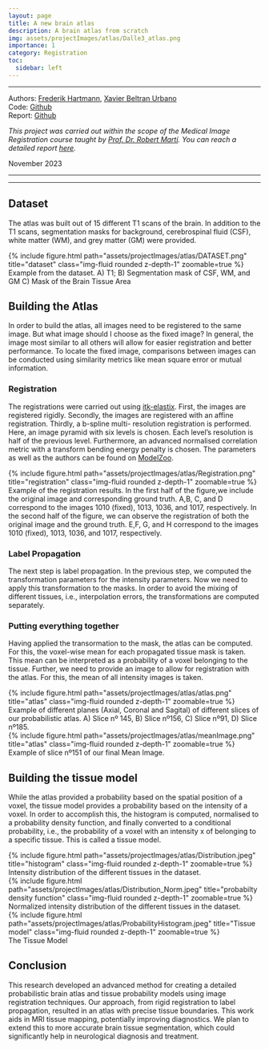 ```yaml
---
layout: page
title: A new brain atlas
description: A brain atlas from scratch
img: assets/projectImages/atlas/Dalle3_atlas.png
importance: 1
category: Registration
toc:
  sidebar: left
---
```

---
Authors: [Frederik Hartmann](https://github.com/Frederik-Hartmann), [Xavier Beltran Urbano](https://xavibeltranurbano.github.io/)
\
Code: [Github](https://github.com/Frederik-Hartmann/BrainAtlas)
\
Report: [Github](https://github.com/Frederik-Hartmann/BrainAtlas/blob/main/report/AtlasReport_BeltranAndHartmann.pdf)


*This project was carried out within the scope of the Medical Image Registration course taught by [Prof. Dr. Robert Martí](https://scholar.google.com/citations?user=M_sM6x8AAAAJ&hl=en). You can reach a detailed report [here]().* 


November 2023

---
---
## Dataset

The atlas was built out of 15 different T1 scans of the brain. In addition to the T1 scans, segmentation masks for background, cerebrospinal fluid (CSF), white matter (WM), and grey matter (GM) were provided. 

<div class="row">
    <div class="col-sm mt-3 mt-md-0">
        {% include figure.html path="assets/projectImages/atlas/DATASET.png" title="dataset" class="img-fluid rounded z-depth-1" zoomable=true %}
    </div>
</div>
<div class="caption">
Example from the dataset. A) T1; B) Segmentation mask of CSF, WM, and GM C) Mask of the Brain Tissue Area</div>

## Building the Atlas
In order to build the atlas, all images need to be registered to the same image. But what image should I choose as the fixed image? In general, the image most similar to all others will allow for easier registration and better performance. To locate the fixed image, comparisons between images can be conducted using similarity metrics like mean square error or mutual information.

### Registration
The registrations were carried out using [itk-elastix](https://pypi.org/project/itk-elastix/). First, the
images are registered rigidly. Secondly, the images are registered with an affine registration. Thirdly, a b-spline multi-
resolution registration is performed. Here, an image pyramid with six levels is chosen. Each level’s resolution is half of the previous level. Furthermore, an advanced normalised correlation metric with a transform bending energy penalty is chosen. The parameters as well as the authors can be found on [ModelZoo](https://github.com/SuperElastix/ElastixModelZoo/tree/master/models/Par0038).

<div class="row">
    <div class="col-sm mt-3 mt-md-0">
        {% include figure.html path="assets/projectImages/atlas/Registration.png" title="registration" class="img-fluid rounded z-depth-1" zoomable=true %}
    </div>
</div>
<div class="caption">
Example of the registration results. In the first half of the figure,we include the original image and corresponding ground truth.
A,B, C, and D correspond to the images 1010 (fixed), 1013, 1036, and 1017, respectively. In the second half of the figure, we can observe
the registration of both the original image and the ground truth. E,F, G, and H correspond to the images 1010 (fixed), 1013, 1036, and
1017, respectively.
</div>

### Label Propagation
The next step is label propagation. In the previous step, we computed the transformation parameters for the intensity parameters. Now we need to apply this transformation to the masks. In order to avoid the mixing of different tissues, i.e., interpolation errors, the transformations are computed separately.

### Putting everything together
Having applied the transormation to the mask, the atlas can be computed. For this, the voxel-wise mean for each propagated tissue mask is taken. This mean can be interpreted as a probability of a voxel belonging to the tissue. Further, we need to provide an image to allow for registration with the atlas. For this, the mean of all intensity images is taken.

<div class="row">
    <div class="col-sm mt-3 mt-md-0">
        {% include figure.html path="assets/projectImages/atlas/atlas.png" title="atlas" class="img-fluid rounded z-depth-1" zoomable=true %}
    </div>
</div>
<div class="caption">
Example of different planes (Axial, Coronal and Sagital) of different slices of our probabilistic atlas. A) Slice nº 145, B) Slice
nº156, C) Slice nº91, D) Slice nº185.
</div>

<div class="row">
    <div class="col-sm mt-3 mt-md-0">
        {% include figure.html path="assets/projectImages/atlas/meanImage.png" title="atlas" class="img-fluid rounded z-depth-1" zoomable=true %}
    </div>
</div>
<div class="caption">
Example of slice nº151 of our final Mean Image.
</div>

## Building the tissue model
While the atlas provided a probability based on the spatial position of a voxel, the tissue model provides a probability based on the intensity of a voxel. In order to accomplish this, the histogram is computed, normalised to a probability density function, and finally converted to a conditional probability, i.e., the probability of a voxel with an intensity x of belonging to a specific tissue. This is called a tissue model.

<div class="row">
    <div class="col-sm mt-3 mt-md-0">
        {% include figure.html path="assets/projectImages/atlas/Distribution.jpeg" title="histogram" class="img-fluid rounded z-depth-1" zoomable=true %}
    </div>
</div>
<div class="caption">
Intensity distribution of the different tissues in the dataset.
</div>

<div class="row">
    <div class="col-sm mt-3 mt-md-0">
        {% include figure.html path="assets/projectImages/atlas/Distribution_Norm.jpeg" title="probabilty density function" class="img-fluid rounded z-depth-1" zoomable=true %}
    </div>
</div>
<div class="caption">
Normalized intensity distribution of the different tissues in the dataset.
</div>

<div class="row">
    <div class="col-sm mt-3 mt-md-0">
        {% include figure.html path="assets/projectImages/atlas/ProbabilityHistogram.jpeg" title="Tissue model" class="img-fluid rounded z-depth-1" zoomable=true %}
    </div>
</div>
<div class="caption">
The Tissue Model
</div>

## Conclusion
This research developed an advanced method for creating a detailed probabilistic brain atlas and tissue probability models using image registration techniques. Our approach, from rigid registration to label propagation, resulted in an atlas with precise tissue boundaries. This work aids in MRI tissue mapping, potentially improving diagnostics. We plan to extend this to more accurate brain tissue segmentation, which could significantly help in neurological diagnosis and treatment.